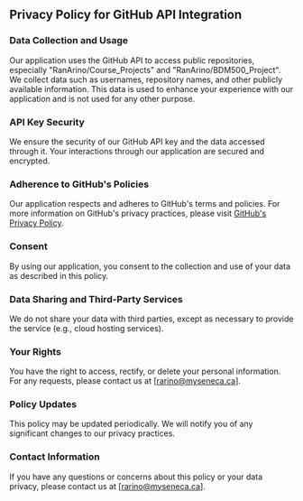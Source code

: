 ## Privacy Policy for GitHub API Integration

### Data Collection and Usage
Our application uses the GitHub API to access public repositories, especially "RanArino/Course_Projects" and "RanArino/BDM500_Project". We collect data such as usernames, repository names, and other publicly available information. This data is used to enhance your experience with our application and is not used for any other purpose.

### API Key Security
We ensure the security of our GitHub API key and the data accessed through it. Your interactions through our application are secured and encrypted.

### Adherence to GitHub's Policies
Our application respects and adheres to GitHub's terms and policies. For more information on GitHub's privacy practices, please visit [GitHub's Privacy Policy](https://github.com/privacy).

### Consent
By using our application, you consent to the collection and use of your data as described in this policy.

### Data Sharing and Third-Party Services
We do not share your data with third parties, except as necessary to provide the service (e.g., cloud hosting services).

### Your Rights
You have the right to access, rectify, or delete your personal information. For any requests, please contact us at [rarino@myseneca.ca].

### Policy Updates
This policy may be updated periodically. We will notify you of any significant changes to our privacy practices.

### Contact Information
If you have any questions or concerns about this policy or your data privacy, please contact us at [rarino@myseneca.ca].
